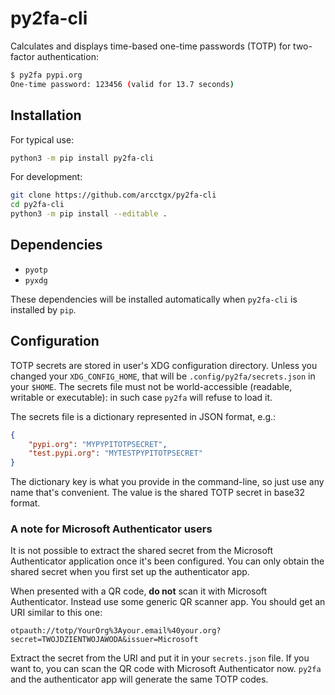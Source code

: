 # py2fa-cli

Calculates and displays time-based one-time passwords (TOTP) for two-factor
authentication:

```sh
$ py2fa pypi.org
One-time password: 123456 (valid for 13.7 seconds)
```

## Installation

For typical use:

```sh
python3 -m pip install py2fa-cli
```

For development:

```sh
git clone https://github.com/arcctgx/py2fa-cli
cd py2fa-cli
python3 -m pip install --editable .
```

## Dependencies

* `pyotp`
* `pyxdg`

These dependencies will be installed automatically when `py2fa-cli` is installed
by `pip`.

## Configuration

TOTP secrets are stored in user's XDG configuration directory. Unless you
changed your `XDG_CONFIG_HOME`, that will be `.config/py2fa/secrets.json` in
your `$HOME`. The secrets file must not be world-accessible (readable, writable
or executable): in such case `py2fa` will refuse to load it.

The secrets file is a dictionary represented in JSON format, e.g.:

```json
{
    "pypi.org": "MYPYPITOTPSECRET",
    "test.pypi.org": "MYTESTPYPITOTPSECRET"
}
```

The dictionary key is what you provide in the command-line, so just use any
name that's convenient. The value is the shared TOTP secret in base32 format.

### A note for Microsoft Authenticator users

It is not possible to extract the shared secret from the Microsoft Authenticator
application once it's been configured. You can only obtain the shared secret
when you first set up the authenticator app.

When presented with a QR code, **do not** scan it with Microsoft Authenticator.
Instead use some generic QR scanner app. You should get an URI similar to this
one:

```text
otpauth://totp/YourOrg%3Ayour.email%40your.org?secret=TWOJDZIENTWOJAWODA&issuer=Microsoft
```

Extract the secret from the URI and put it in your `secrets.json` file. If you
want to, you can scan the QR code with Microsoft Authenticator now. `py2fa` and
the authenticator app will generate the same TOTP codes.
